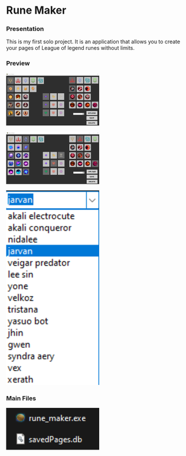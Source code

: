 # Rune Maker

### Presentation

This is my first solo project. It is an application that allows you to create your pages of League of legend runes without limits.

### Preview

<img src="Screenshots/global.png"
     alt="global_prev1"
     style="width: 50%;" />
     
<img src="Screenshots/global2.png"
     alt="global_prev2"
     style="width: 50%;" />

<img src="Screenshots/pagesList.png"
     alt="pageList"
     style="width: 50%;" />

### Main Files

<img src="Screenshots/files.png"
     alt="main_files"
     style="width: 50%;" />
